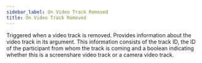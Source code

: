 ```yaml
---
sidebar_label: On Video Track Removed
title: On Video Track Removed
---
```

Triggered when a video track is removed. Provides information about the video track in its argument. This information consists of the track ID, the ID of the participant from whom the track is coming and a boolean indicating whether this is a screenshare video track or a camera video track.